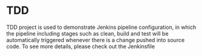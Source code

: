 # TDD
TDD project is used to demonstrate Jenkins pipeline configuration, in which the pipeline including stages such as clean, build and test will be automatically triggered whenever there is a change pushed into source code. To see more details, please check out the Jenkinsfile
